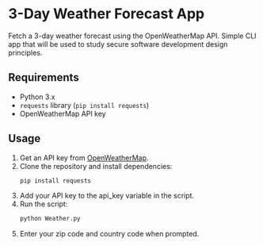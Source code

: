 # 3-Day Weather Forecast App

Fetch a 3-day weather forecast using the OpenWeatherMap API. Simple CLI app that will be used to study secure software development design principles. 

## Requirements
- Python 3.x
- `requests` library (`pip install requests`)
- OpenWeatherMap API key

## Usage
1. Get an API key from [OpenWeatherMap](https://home.openweathermap.org/users/sign_up).
2. Clone the repository and install dependencies:
   ```bash
   pip install requests
3. Add your API key to the api_key variable in the script.
4. Run the script:
   ```bash
   python Weather.py
5. Enter your zip code and country code when prompted.
